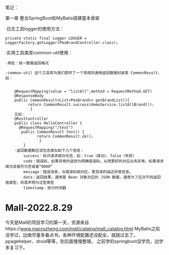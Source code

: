 笔记：

第一章 整合SpringBoot和MyBatis搭建基本骨架

·日志工具logger的使用方法：

    private static final Logger LOGGER = LoggerFactory.getLogger(PmsBrandController.class);
    
·实用工具类库common-util使用：

    ·用处：统一数据返回格式
    
    ·common-util 这个工具库为我们提供了一个现成的通用返回数据封装类 CommonResult，如：
    
    
        @RequestMapping(value = "listAll",method = RequestMethod.GET)
        @ResponseBody
        public CommonResult<List<PmsBrand>> getBrandList(){
              return CommonResult.success(demoService.listAllBrand());
               }
        又如：
        @RestController
        public class HelloController {
          @RequestMapping("/test")
           public CommonResult test() {
                  return CommonResult.ok();
                   }
            }
        ·返回数据都应该包含类似如下几个信息：
            success：标识请求成功与否，如：true（成功）、false（失败）
            code：错误码，如果异常的话则为明确错误码，从而更好的对应业务异常。如果请求成功该值可为空或者“0000”
            message：错误消息，与错误码相对应，更具体的描述异常信息。
            data：返回结果，通常是 Bean 对象对应的 JSON 数据，通常为了应对不同返回值类型，将其声明为泛型类型
            timestamp：执行时间戳
            
# Mall-2022.8.29
今天是Mall的项目学习的第一天，资源来自https://www.macrozheng.com/mall/catalog/mall_catalog.html
MyBatis之前没学过，边做尽量多看点书。各种环境配置还没配全，就跳过去了。ppagehelper、druid等等，到后面慢慢整理。
之前学的springboot没学完，边学多复习下。
